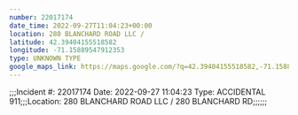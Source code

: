 ```yaml
---
number: 22017174
date_time: 2022-09-27T11:04:23+00:00
location: 280 BLANCHARD ROAD LLC / 
latitude: 42.39404155518582
longitude: -71.15889547912353
type: UNKNOWN TYPE
google_maps_link: https://maps.google.com/?q=42.39404155518582,-71.15889547912353
---
```


;;;Incident #: 22017174  Date: 2022-09-27 11:04:23   Type: ACCIDENTAL 911;;;Location: 280 BLANCHARD ROAD LLC / 280 BLANCHARD RD;;;;;;
